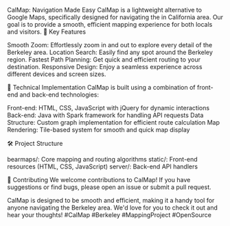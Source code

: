 CalMap: Navigation Made Easy
CalMap is a lightweight alternative to Google Maps, specifically designed for navigating the in California area. Our goal is to provide a smooth, efficient mapping experience for both locals and visitors.
🌟 Key Features

Smooth Zoom: Effortlessly zoom in and out to explore every detail of the Berkeley area.
Location Search: Easily find any spot around the Berkeley region.
Fastest Path Planning: Get quick and efficient routing to your destination.
Responsive Design: Enjoy a seamless experience across different devices and screen sizes.

🚀 Technical Implementation
CalMap is built using a combination of front-end and back-end technologies:

Front-end: HTML, CSS, JavaScript with jQuery for dynamic interactions
Back-end: Java with Spark framework for handling API requests
Data Structure: Custom graph implementation for efficient route calculation
Map Rendering: Tile-based system for smooth and quick map display

🛠 Project Structure

bearmaps/: Core mapping and routing algorithms
static/: Front-end resources (HTML, CSS, JavaScript)
server/: Back-end API handlers


🤝 Contributing
We welcome contributions to CalMap! If you have suggestions or find bugs, please open an issue or submit a pull request.


CalMap is designed to be smooth and efficient, making it a handy tool for anyone navigating the Berkeley area. We'd love for you to check it out and hear your thoughts!
#CalMap #Berkeley #MappingProject #OpenSource
